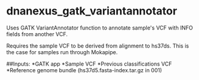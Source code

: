 # dnanexus_gatk_variantannotator

Uses GATK VariantAnnotator function to annotate sample's VCF with INFO fields from another VCF.

Requires the sample VCF to be derived from alignment to hs37ds.
This is the case for samples run through Mokapipe.

##Inputs:
*GATK app
*Sample VCF
*Previous classifications VCF
*Reference genome bundle (hs37d5.fasta-index.tar.gz in 001)
